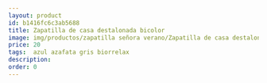 ```yaml
---
layout: product
id: b1416fc6c3ab5688
title: Zapatilla de casa destalonada bicolor
image: img/productos/zapatilla señora verano/Zapatilla de casa destalonada bicolor=20= azul azafata gris biorrelax.webp
price: 20
tags:  azul azafata gris biorrelax
description: 
order: 0
---
```

